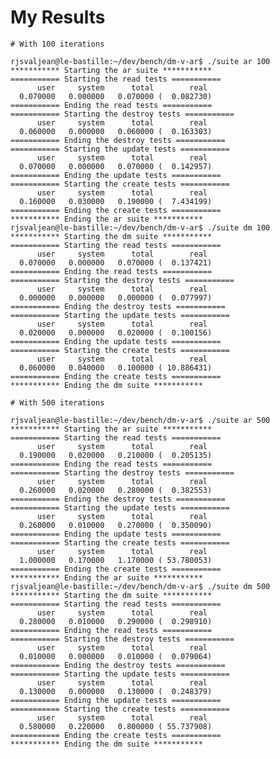 # My Results

    # With 100 iterations

    rjsvaljean@le-bastille:~/dev/bench/dm-v-ar$ ./suite ar 100
    *********** Starting the ar suite ***********
    =========== Starting the read tests ===========
          user     system      total        real
      0.070000   0.000000   0.070000 (  0.082730)
    =========== Ending the read tests ===========
    =========== Starting the destroy tests ===========
          user     system      total        real
      0.060000   0.000000   0.060000 (  0.163303)
    =========== Ending the destroy tests ===========
    =========== Starting the update tests ===========
          user     system      total        real
      0.070000   0.000000   0.070000 (  0.142957)
    =========== Ending the update tests ===========
    =========== Starting the create tests ===========
          user     system      total        real
      0.160000   0.030000   0.190000 (  7.434199)
    =========== Ending the create tests ===========
    *********** Ending the ar suite ***********
    rjsvaljean@le-bastille:~/dev/bench/dm-v-ar$ ./suite dm 100
    *********** Starting the dm suite ***********
    =========== Starting the read tests ===========
          user     system      total        real
      0.070000   0.000000   0.070000 (  0.137421)
    =========== Ending the read tests ===========
    =========== Starting the destroy tests ===========
          user     system      total        real
      0.000000   0.000000   0.000000 (  0.077997)
    =========== Ending the destroy tests ===========
    =========== Starting the update tests ===========
          user     system      total        real
      0.020000   0.000000   0.020000 (  0.100156)
    =========== Ending the update tests ===========
    =========== Starting the create tests ===========
          user     system      total        real
      0.060000   0.040000   0.100000 ( 10.886431)
    =========== Ending the create tests ===========
    *********** Ending the dm suite ***********

    # With 500 iterations

    rjsvaljean@le-bastille:~/dev/bench/dm-v-ar$ ./suite ar 500
    *********** Starting the ar suite ***********
    =========== Starting the read tests ===========
          user     system      total        real
      0.190000   0.020000   0.210000 (  0.205135)
    =========== Ending the read tests ===========
    =========== Starting the destroy tests ===========
          user     system      total        real
      0.260000   0.020000   0.280000 (  0.382553)
    =========== Ending the destroy tests ===========
    =========== Starting the update tests ===========
          user     system      total        real
      0.260000   0.010000   0.270000 (  0.350090)
    =========== Ending the update tests ===========
    =========== Starting the create tests ===========
          user     system      total        real
      1.000000   0.170000   1.170000 ( 53.780053)
    =========== Ending the create tests ===========
    *********** Ending the ar suite ***********
    rjsvaljean@le-bastille:~/dev/bench/dm-v-ar$ ./suite dm 500
    *********** Starting the dm suite ***********
    =========== Starting the read tests ===========
          user     system      total        real
      0.280000   0.010000   0.290000 (  0.298910)
    =========== Ending the read tests ===========
    =========== Starting the destroy tests ===========
          user     system      total        real
      0.010000   0.000000   0.010000 (  0.079064)
    =========== Ending the destroy tests ===========
    =========== Starting the update tests ===========
          user     system      total        real
      0.130000   0.000000   0.130000 (  0.248379)
    =========== Ending the update tests ===========
    =========== Starting the create tests ===========
          user     system      total        real
      0.580000   0.220000   0.800000 ( 55.737908)
    =========== Ending the create tests ===========
    *********** Ending the dm suite ***********
